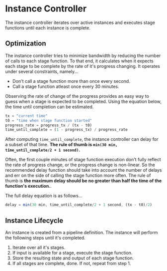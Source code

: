 # Instance Controller

The instance controller iterates over active instances and executes stage functions until each instance is complete.

## Optimization

The instance controller tries to minimize bandwidth by reducing the number of calls to each stage function. To that end, it calculates when it expects each stage to be complete by the
rate of it's progress changing. It operates under several constraints, namely...

- Don't call a stage function more than once every second.
- Call a stage function atleast once every 30 minutes.

Observing the rate of change of the progress provides an easy way to guess when
a stage is expected to be completed. Using the equation below, the time until
completion can be estimated.

```javascript
tx = "current time"
t0 = "time when stage function started"
progress_rate = progress_tx / (tx - t0)
time_until_complete = (1 - progress_tx) / progress_rate
```

After computing `time_until_complete`, the instance controller can delay for a
subset of that time. **The rule of thumb is `min(30 min, time_until_complete/2 + 1 second)`.**

Often, the first couple minutes of stage function execution don't fully reflect the rate of progress change, or the progress change is non-linear. So the recommended delay function should take into account the number of delays and err on the side of calling the stage function more often. The rule of thumb is **the maximum delay should be no greater than half the time of the function's execution.**.

The full delay equation is as follows...

```javascript
delay = min(30 min, time_until_complete/2 + 1 second, (tx - t0)/2)
```

## Instance Lifecycle

An instance is created from a pipeline definition. The instance will perform the
following steps until it's completed.

1. Iterate over all it's stages.
2. If input is available for a stage, execute the stage function.
3. Store the resulting state and output of each stage function.
4. If all stages are complete, done. If not, repeat from step 1.
